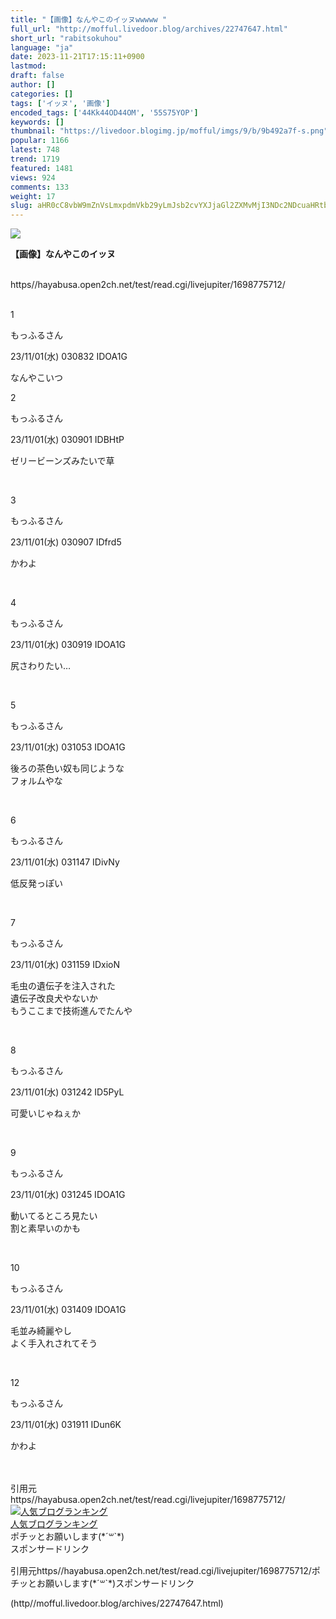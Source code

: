```yaml
---
title: "【画像】なんやこのイッヌwwwww "
full_url: "http://mofful.livedoor.blog/archives/22747647.html"
short_url: "rabitsokuhou"
language: "ja"
date: 2023-11-21T17:15:11+0900
lastmod: 
draft: false
author: []
categories: []
tags: ['イッヌ', '画像']
encoded_tags: ['44Kk44OD44OM', '55S75YOP']
keywords: []
thumbnail: "https://livedoor.blogimg.jp/mofful/imgs/9/b/9b492a7f-s.png"
popular: 1166
latest: 748
trend: 1719
featured: 1481
views: 924
comments: 133
weight: 17
slug: aHR0cC8vbW9mZnVsLmxpdmVkb29yLmJsb2cvYXJjaGl2ZXMvMjI3NDc2NDcuaHRtbA==
---
```


![](https://livedoor.blogimg.jp/mofful/imgs/9/b/9b492a7f-s.png)

<div><p><b><p>【画像】なんやこのイッヌ</p></b><br> https//hayabusa.open2ch.net/test/read.cgi/livejupiter/1698775712/</p><p class='t_h'><br>1 <p>もっふるさん</p> <p> 23/11/01(水) 030832 IDOA1G</p></p><p>なんやこいつ</p><p class='t_h'>2 <p>もっふるさん</p> <p> 23/11/01(水) 030901 IDBHtP</p></p> <p class='t_b'> ゼリービーンズみたいで草 </p><br> <p class='t_h'>3 <p>もっふるさん</p> <p> 23/11/01(水) 030907 IDfrd5</p></p> <p class='t_b'> かわよ </p><br> <p class='t_h'>4 <p>もっふるさん</p> <p> 23/11/01(水) 030919 IDOA1G</p></p> <p class='t_b'> 尻さわりたい… </p><br> <p class='t_h'>5 <p>もっふるさん</p> <p> 23/11/01(水) 031053 IDOA1G</p></p> <p class='t_b'> 後ろの茶色い奴も同じような<br>フォルムやな </p><br> <p class='t_h'>6 <p>もっふるさん</p> <p> 23/11/01(水) 031147 IDivNy</p></p> <p class='t_b'> 低反発っぽい </p><br> <p class='t_h'>7 <p>もっふるさん</p> <p> 23/11/01(水) 031159 IDxioN</p></p> <p class='t_b'> 毛虫の遺伝子を注入された<br>遺伝子改良犬やないか<br>もうここまで技術進んでたんや </p><br> <p class='t_h'>8 <p>もっふるさん</p> <p> 23/11/01(水) 031242 ID5PyL</p></p> <p class='t_b'> 可愛いじゃねぇか </p><br> <p class='t_h'>9 <p>もっふるさん</p> <p> 23/11/01(水) 031245 IDOA1G</p></p> <p class='t_b'> 動いてるところ見たい<br>割と素早いのかも </p><br> <p class='t_h'>10 <p>もっふるさん</p> <p> 23/11/01(水) 031409 IDOA1G</p></p> <p class='t_b'> 毛並み綺麗やし<br>よく手入れされてそう </p><br> <p class='t_h'>12 <p>もっふるさん</p> <p> 23/11/01(水) 031911 IDun6K</p></p> <p class='t_b'> かわよ </p><br> <br>引用元<br>https//hayabusa.open2ch.net/test/read.cgi/livejupiter/1698775712/<br><a href='//blog.with2.net/link/?2036932'><img title='人気ブログランキング' src='https//blog.with2.net/img/banner/banner_21.gif'></a><br><a href='//blog.with2.net/link/?2036932'>人気ブログランキング</a><br>ポチッとお願いします(*´꒳`*)<br>スポンサードリンク<br><img alt='' src='https//www11.a8.net/0.gif?a8mat=3BDUGQ+4RHMA+2HOM+BS629' height='1' width='1' border='0'> <p>引用元https//hayabusa.open2ch.net/test/read.cgi/livejupiter/1698775712/ポチッとお願いします(*´꒳`*)スポンサードリンク</p></div>

(http//mofful.livedoor.blog/archives/22747647.html)
